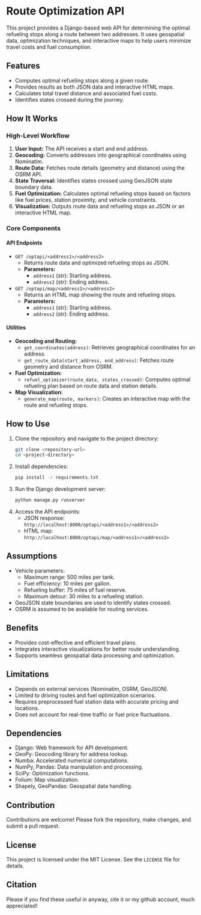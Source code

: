 # Route Optimization API

This project provides a Django-based web API for determining the optimal refueling stops along a route between two addresses. It uses geospatial data, optimization techniques, and interactive maps to help users minimize travel costs and fuel consumption.

## Features

- Computes optimal refueling stops along a given route.
- Provides results as both JSON data and interactive HTML maps.
- Calculates total travel distance and associated fuel costs.
- Identifies states crossed during the journey.

## How It Works

### High-Level Workflow
1. **User Input:** The API receives a start and end address.
2. **Geocoding:** Converts addresses into geographical coordinates using Nominatim.
3. **Route Data:** Fetches route details (geometry and distance) using the OSRM API.
4. **State Traversal:** Identifies states crossed using GeoJSON state boundary data.
5. **Fuel Optimization:** Calculates optimal refueling stops based on factors like fuel prices, station proximity, and vehicle constraints.
6. **Visualization:** Outputs route data and refueling stops as JSON or an interactive HTML map.

### Core Components

#### API Endpoints
- `GET /optapi/<address1>/<address2>`
  - Returns route data and optimized refueling stops as JSON.
  - **Parameters:**
    - `address1` (str): Starting address.
    - `address2` (str): Ending address.
- `GET /optapi/map/<address1>/<address2>`
  - Returns an HTML map showing the route and refueling stops.
  - **Parameters:**
    - `address1` (str): Starting address.
    - `address2` (str): Ending address.

#### Utilities
- **Geocoding and Routing:**
  - `get_coordinates(address)`: Retrieves geographical coordinates for an address.
  - `get_route_data(start_address, end_address)`: Fetches route geometry and distance from OSRM.
- **Fuel Optimization:**
  - `refuel_optimizer(route_data, states_crossed)`: Computes optimal refueling plan based on route data and station details.
- **Map Visualization:**
  - `generate_map(route, markers)`: Creates an interactive map with the route and refueling stops.

## How to Use

1. Clone the repository and navigate to the project directory:
   ```bash
   git clone <repository-url>
   cd <project-directory>
   ```
2. Install dependencies:
   ```bash
   pip install -r requirements.txt
   ```
3. Run the Django development server:
   ```bash
   python manage.py runserver
   ```
4. Access the API endpoints:
   - JSON response: `http://localhost:8000/optapi/<address1>/<address2>`
   - HTML map: `http://localhost:8000/optapi/map/<address1>/<address2>`

## Assumptions

- Vehicle parameters:
  - Maximum range: 500 miles per tank.
  - Fuel efficiency: 10 miles per gallon.
  - Refueling buffer: 75 miles of fuel reserve.
  - Maximum detour: 30 miles to a refueling station.
- GeoJSON state boundaries are used to identify states crossed.
- OSRM is assumed to be available for routing services.

## Benefits

- Provides cost-effective and efficient travel plans.
- Integrates interactive visualizations for better route understanding.
- Supports seamless geospatial data processing and optimization.

## Limitations

- Depends on external services (Nominatim, OSRM, GeoJSON).
- Limited to driving routes and fuel optimization scenarios.
- Requires preprocessed fuel station data with accurate pricing and locations.
- Does not account for real-time traffic or fuel price fluctuations.

## Dependencies

- Django: Web framework for API development.
- GeoPy: Geocoding library for address lookup.
- Numba: Accelerated numerical computations.
- NumPy, Pandas: Data manipulation and processing.
- SciPy: Optimization functions.
- Folium: Map visualization.
- Shapely, GeoPandas: Geospatial data handling.

## Contribution

Contributions are welcome! Please fork the repository, make changes, and submit a pull request.

## License

This project is licensed under the MIT License. See the `LICENSE` file for details.

## Citation

Please if you find these useful in anyway, cite it or my github account, much appreciated!
